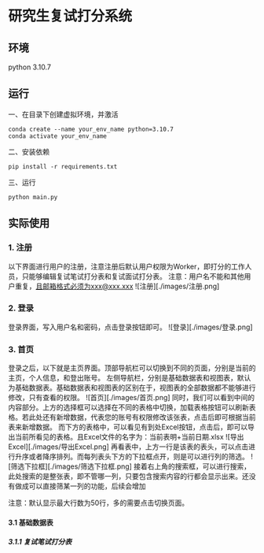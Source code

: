 # 研究生复试打分系统

## 环境
python 3.10.7

## 运行
一、在目录下创建虚拟环境，并激活
```
conda create --name your_env_name python=3.10.7
conda activate your_env_name
```
二、安装依赖
```
pip install -r requirements.txt
```
三、运行
```
python main.py
```

## 实际使用
### 1. 注册
以下界面进行用户的注册，注意注册后默认用户权限为Worker，即打分的工作人员，只能够编辑复试笔试打分表和复试面试打分表。
注意：用户名不能和其他用户重复，且邮箱格式必须为xxx@xxx.xxx
![注册][./images/注册.png]
### 2. 登录
登录界面，写入用户名和密码，点击登录按钮即可。
![登录][./images/登录.png]
### 3. 首页
登录之后，以下就是主页界面。顶部导航栏可以切换到不同的页面，分别是当前的主页，个人信息，和登出账号。
左侧导航栏，分别是基础数据表和视图表，默认为基础数据表。基础数据表和视图表的区别在于，视图表的全部数据都不能够进行修改，只有查看的权限。
![首页][./images/首页.png]
同时，我们可以看到中间的内容部分。上方的选择框可以选择在不同的表格中切换，加载表格按钮可以刷新表格。若此处还有新增数据，代表您的账号有权限修改该张表，点击后即可根据当前表来新增数据。
而下方的表格中，可以看见有到处Excel按钮，点击后，即可以导出当前所看见的表格。且Excel文件的名字为：当前表明+当前日期.xlsx
![导出Excel][./images/导出Excel.png]
再看表中，上方一行是该表的表头，可以点击进行升序或者降序排列。而每列表头下方的下拉框点开，则是可以进行列的筛选。
![筛选下拉框][./images/筛选下拉框.png]
接着右上角的搜索框，可以进行搜索，此处搜索的是整张表，即不管哪一列，只要包含搜索内容的行都会显示出来。还没有做成可以直接筛某一列的功能，后续会增加

注意：默认显示最大行数为50行，多的需要点击切换页面。
#### 3.1 基础数据表
##### 3.1.1 复试笔试打分表
